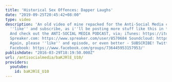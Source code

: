 ```yaml
---
title: 'Historical Sex Offences: Dapper Laughs'
date: "2019-09-25T20:45:42+08:00"
type: video
description: 'An old video of mine repacked for the Anti-Social Media channel. Please
  ''like'' and subscribe, as i''ll be posting more stuff like this in the future.
  And check out the ANTI-SOCIAL MEDIA PODCAST, via; iTunes: https://itunes.apple.com/us/podcast/anti-social-media/id1076431995?mt=2
  Spreaker.com: https://www.spreaker.com/user/8570684 Soundcloud: https://soundcloud.com/antisocial_media
  Again, please ''like'' and episode, or even better - SUBSCRIBE! Twitter: https://twitter.com/ASM_Podcast
  Facebook: https://www.facebook.com/groups/736445953157953/'
publishdate: "2016-03-29T18:19:50.000Z"
url: /antisocialmedia/baKJRlE_U10/
providers:
  youtube:
    id: baKJRlE_U10
---
```

